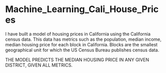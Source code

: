 # Machine_Learning_Cali_House_Prices

I have built a model of housing prices in California using the California census data. 
This data has metrics such as the population, median income, median housing price for each block in California. 
Blocks are the smallest geographical unit for which the US Census Bureau publishes census data. 


THE MODEL PREDICTS THE MEDIAN HOUSING PRICE IN ANY GIVEN DISTRICT, GIVEN ALL METRICS.


